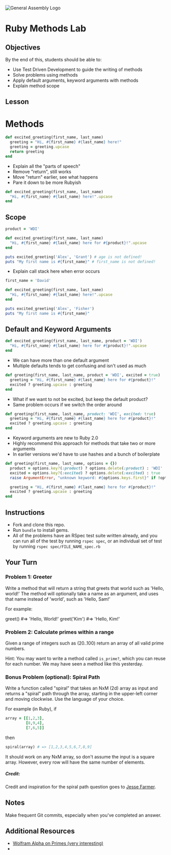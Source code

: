![General Assembly Logo](http://i.imgur.com/ke8USTq.png)

# Ruby Methods Lab

## Objectives

By the end of this, students should be able to:

- Use Test Driven Development to guide the writing of methods
- Solve problems using methods
- Apply default arguments, keyword arguments with methods
- Explain method scope

## Lesson

# Methods

```ruby
def excited_greeting(first_name, last_name)
  greeting = "Hi, #{first_name} #{last_name} here!"
  greeting = greeting.upcase
  return greeting
end
```

* Explain all the "parts of speech"
* Remove "return", still works
* Move "return" earlier, see what happens
* Pare it down to be more Rubyish

```ruby
def excited_greeting(first_name, last_name)
  "Hi, #{first_name} #{last_name} here!".upcase
end
```
## Scope

```ruby
product = 'WDI'

def excited_greeting(first_name, last_name)
  "Hi, #{first_name} #{last_name} here for #{product}!".upcase
end

puts excited_greeting('Alex', 'Grant') # age is not defined!
puts "My first name is #{first_name}" # first_name is not defined!
```

* Explain call stack here when error occurs

```ruby
first_name = 'David'

def excited_greeting(first_name, last_name)
  "Hi, #{first_name} #{last_name} here!".upcase
end

puts excited_greeting('Alex', 'Fisher')
puts "My first name is #{first_name}"
```

## Default and Keyword Arguments

```ruby
def excited_greeting(first_name, last_name, product = 'WDI')
  "Hi, #{first_name} #{last_name} here for #{product}!".upcase
end
```

* We can have more than one default argument
* Multiple defaults tends to get confusing and isn't used as much

```ruby
def greeting(first_name, last_name, product = 'WDI', excited = true)
  greeting = "Hi, #{first_name} #{last_name} here for #{product}!"
  excited ? greeting.upcase : greeting
end
```

* What if we want to not be excited, but keep the default product?
* Same problem occurs if we switch the order around

```ruby
def greeting(first_name, last_name, product: 'WDI', excited: true)
  greeting = "Hi, #{first_name} #{last_name} here for #{product}!"
  excited ? greeting.upcase : greeting
end
```

* Keyword arguments are new to Ruby 2.0
* Highly recommend this approach for methods that take two or more arguments
* In earlier versions we'd have to use hashes and a bunch of boilerplate

```ruby
def greeting(first_name, last_name, options = {})
  product = options.key?(:product) ? options.delete(:product) : 'WDI'
  excited = options.key?(:excited) ? options.delete(:excited) : true
  raise ArgumentError, "unknown keyword: #{options.keys.first}" if !options.empty?

  greeting = "Hi, #{first_name} #{last_name} here for #{product}!"
  excited ? greeting.upcase : greeting
end
```


## Instructions

- Fork and clone this repo.
- Run `bundle` to install gems.
- All of the problems have an RSpec test suite written already, and you can run all of the test by running `rspec spec`, or an individual set of test by running `rspec spec/FILE_NAME_spec.rb`

## Your Turn

### Problem 1: Greeter

Write a method that will return a string that greets that world such as 'Hello, world!'
The method will optionally take a name as an argument, and uses that name instead of 'world',
such as 'Hello, Sam!'

For example:

greet() #=> 'Hello, World!'
greet('Kim') #=> 'Hello, Kim!'

### Problem 2: Calculate primes within a range

Given a range of integers such as (20..100) return an array of all valid prime numbers.

Hint: You may want to write a method called `is_prime?`, which you can reuse for each number. We may have seen a method like this yesterday.

### Bonus Problem (optional): Spiral Path

Write a function called "spiral" that takes an NxM (2d) array as input and returns a "spiral" path through the array, starting in the upper-left corner and moving clockwise.  Use the  language of your choice.

For example (in Ruby), if

```ruby
array = [[1,2,3],
         [8,9,4],
         [7,6,5]]
```

then

```ruby
spiral(array) # => [1,2,3,4,5,6,7,8,9]
```

It should work on any NxM array, so don't assume the input is a square array.  However, every row will have the same number of elements.


##### Credit:

Credit and inspiration for the spiral path question goes to [Jesse Farmer](https://gist.github.com/jfarmer/b043eee597d2f4934fb2#file-spiral-md).

## Notes

Make frequent Git commits, especially when you've completed an answer.

## Additional Resources

- [Wolfram Alpha on Primes (very interesting)](http://mathworld.wolfram.com/PrimeNumber.html)
-
